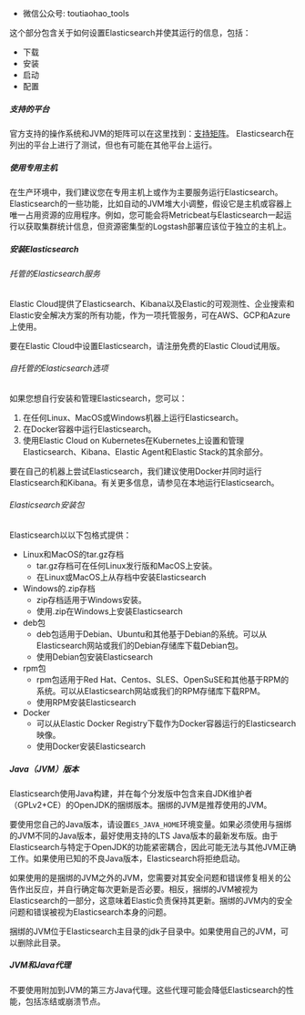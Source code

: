  - 微信公众号: toutiaohao_tools


这个部分包含关于如何设置Elasticsearch并使其运行的信息，包括：

-  下载 
-  安装 
-  启动 
-  配置 
##### 支持的平台
官方支持的操作系统和JVM的矩阵可以在这里找到：[支持矩阵](https://www.elastic.co/cn/support/matrix)。 Elasticsearch在列出的平台上进行了测试，但也有可能在其他平台上运行。

##### 使用专用主机
在生产环境中，我们建议您在专用主机上或作为主要服务运行Elasticsearch。 Elasticsearch的一些功能，比如自动的JVM堆大小调整，假设它是主机或容器上唯一占用资源的应用程序。例如，您可能会将Metricbeat与Elasticsearch一起运行以获取集群统计信息，但资源密集型的Logstash部署应该位于独立的主机上。

##### 安装Elasticsearch


###### 托管的Elasticsearch服务


Elastic Cloud提供了Elasticsearch、Kibana以及Elastic的可观测性、企业搜索和Elastic安全解决方案的所有功能，作为一项托管服务，可在AWS、GCP和Azure上使用。

要在Elastic Cloud中设置Elasticsearch，请注册免费的Elastic Cloud试用版。

###### 自托管的Elasticsearch选项

如果您想自行安装和管理Elasticsearch，您可以：

1. 在任何Linux、MacOS或Windows机器上运行Elasticsearch。
2. 在Docker容器中运行Elasticsearch。
3. 使用Elastic Cloud on Kubernetes在Kubernetes上设置和管理Elasticsearch、Kibana、Elastic Agent和Elastic Stack的其余部分。

要在自己的机器上尝试Elasticsearch，我们建议使用Docker并同时运行Elasticsearch和Kibana。有关更多信息，请参见在本地运行Elasticsearch。

###### Elasticsearch安装包

Elasticsearch以以下包格式提供：

-  Linux和MacOS的tar.gz存档 
   -  tar.gz存档可在任何Linux发行版和MacOS上安装。 
   -  在Linux或MacOS上从存档中安装Elasticsearch 
-  Windows的.zip存档 
   -  zip存档适用于Windows安装。 
   -  使用.zip在Windows上安装Elasticsearch 
-  deb包 
   -  deb包适用于Debian、Ubuntu和其他基于Debian的系统。可以从Elasticsearch网站或我们的Debian存储库下载Debian包。 
   -  使用Debian包安装Elasticsearch 
-  rpm包 
   -  rpm包适用于Red Hat、Centos、SLES、OpenSuSE和其他基于RPM的系统。可以从Elasticsearch网站或我们的RPM存储库下载RPM。 
   -  使用RPM安装Elasticsearch 
-  Docker 
   -  可以从Elastic Docker Registry下载作为Docker容器运行的Elasticsearch映像。 
   -  使用Docker安装Elasticsearch 

##### Java（JVM）版本

Elasticsearch使用Java构建，并在每个分发版中包含来自JDK维护者（GPLv2+CE）的OpenJDK的捆绑版本。捆绑的JVM是推荐使用的JVM。

要使用您自己的Java版本，请设置`ES_JAVA_HOME`环境变量。如果必须使用与捆绑的JVM不同的Java版本，最好使用支持的LTS Java版本的最新发布版。由于Elasticsearch与特定于OpenJDK的功能紧密耦合，因此可能无法与其他JVM正确工作。如果使用已知的不良Java版本，Elasticsearch将拒绝启动。

如果使用的是捆绑的JVM之外的JVM，您需要对其安全问题和错误修复相关的公告作出反应，并自行确定每次更新是否必要。相反，捆绑的JVM被视为Elasticsearch的一部分，这意味着Elastic负责保持其更新。捆绑的JVM内的安全问题和错误被视为Elasticsearch本身的问题。

捆绑的JVM位于Elasticsearch主目录的jdk子目录中。如果使用自己的JVM，可以删除此目录。

##### JVM和Java代理

不要使用附加到JVM的第三方Java代理。这些代理可能会降低Elasticsearch的性能，包括冻结或崩溃节点。
